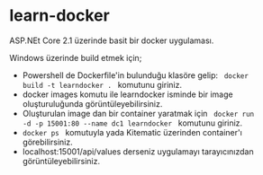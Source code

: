 # learn-docker

ASP.NEt Core 2.1 üzerinde basit bir docker uygulaması.

Windows üzerinde build etmek için;
* Powershell de Dockerfile'in bulunduğu klasöre gelip: 
<code> docker build -t learndocker . </code>
 komutunu giriniz. 
* docker images komutu ile learndocker isminde bir image oluşturuluğunda görüntüleyebilirsiniz.
* Oluşturulan image dan bir container yaratmak için
<code> docker run -d -p 15001:80 --name dc1 learndocker </code> komutunu giriniz.
* <code>docker ps </code> komutuyla yada Kitematic üzerinden container'ı görebilirsiniz.
* localhost:15001/api/values derseniz uygulamayı tarayıcınızdan görüntüleyebilirsiniz.
 
